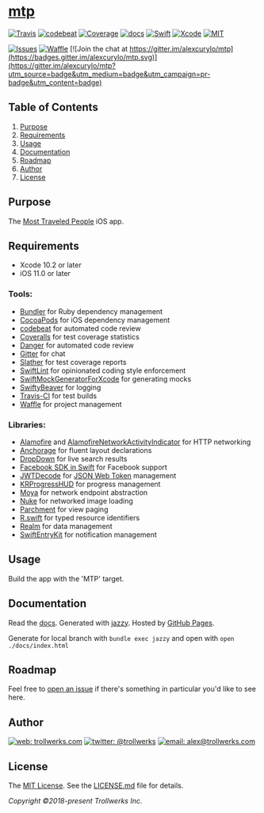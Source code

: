# [mtp](https://github.com/alexcurylo/mtp)
[![Travis](https://travis-ci.org/alexcurylo/mtp.svg?branch=develop)](https://travis-ci.org/alexcurylo/mtp)
[![codebeat](https://codebeat.co/badges/321a44b1-ff7b-48fd-b8e2-42a5a8d19568)](https://codebeat.co/projects/github-com-alexcurylo-mtp-develop)
[![Coverage](https://coveralls.io/repos/github/alexcurylo/mtp/badge.svg?branch=develop)](https://coveralls.io/github/alexcurylo/mtp?branch=develop)
[![docs](https://alexcurylo.github.io/mtp/badge.svg)](https://alexcurylo.github.io/mtp)
[![Swift](https://img.shields.io/badge/Swift-5.0-orange.svg)](https://swift.org)
[![Xcode](https://img.shields.io/badge/Xcode-10.2-blue.svg)](https://developer.apple.com/xcode)
[![MIT](https://img.shields.io/badge/License-MIT-red.svg)](https://opensource.org/licenses/MIT)

[![Issues](https://img.shields.io/github/issues/alexcurylo/mtp.svg)](https://github.com/alexcurylo/mtp/issues)
[![Waffle](https://badge.waffle.io/alexcurylo/mtp.svg?columns=all)](https://waffle.io/alexcurylo/mtp)
[![Join the chat at https://gitter.im/alexcurylo/mtp](https://badges.gitter.im/alexcurylo/mtp.svg)](https://gitter.im/alexcurylo/mtp?utm_source=badge&utm_medium=badge&utm_campaign=pr-badge&utm_content=badge) 


Table of Contents
-----------------

1. [Purpose](#purpose)
2. [Requirements](#requirements)
3. [Usage](#usage)
4. [Documentation](#documentation)
5. [Roadmap](#roadmap)
6. [Author](#author)
7. [License](#license)

Purpose
-------

The [Most Traveled People](https://mtp.travel) iOS app.

Requirements
------------

- Xcode 10.2 or later
- iOS 11.0 or later

### Tools:

- [Bundler](https://bundler.io/) for Ruby dependency management
- [CocoaPods](https://cocoapods.org/) for iOS dependency management
- [codebeat](https://codebeat.co/projects/github-com-alexcurylo-mtp-develop) for automated code review
- [Coveralls](https://coveralls.io/github/alexcurylo/mtp?branch=develop) for test coverage statistics
- [Danger](http://danger.systems/ruby/) for automated code review
- [Gitter](https://gitter.im/alexcurylo/mtp?utm_source=badge&utm_medium=badge&utm_campaign=pr-badge&utm_content=badge) for chat
- [Slather](https://github.com/SlatherOrg/slather) for test coverage reports
- [SwiftLint](https://github.com/realm/SwiftLint) for opinionated coding style enforcement
- [SwiftMockGeneratorForXcode](https://github.com/seanhenry/SwiftMockGeneratorForXcode) for generating mocks
- [SwiftyBeaver](https://github.com/SwiftyBeaver/SwiftyBeaver) for logging
- [Travis-CI](https://travis-ci.org/alexcurylo/mtp) for test builds
- [Waffle](https://waffle.io/alexcurylo/mtp) for project management

### Libraries:

- [Alamofire](https://github.com/Alamofire/Alamofire) and [AlamofireNetworkActivityIndicator](https://github.com/Alamofire/AlamofireNetworkActivityIndicator) for HTTP networking
- [Anchorage](https://github.com/Raizlabs/Anchorage) for fluent layout declarations
- [DropDown](https://github.com/AssistoLab/DropDown) for live search results
- [Facebook SDK in Swift](https://github.com/facebook/facebook-sdk-swift)  for Facebook support
- [JWTDecode](https://github.com/auth0/JWTDecode.swift) for [JSON Web Token](https://jwt.io) management
- [KRProgressHUD](https://github.com/krimpedance/KRProgressHUD) for progress management
- [Moya](https://github.com/Moya/Moya) for network endpoint abstraction
- [Nuke](https://github.com/kean/Nuke) for networked image loading
- [Parchment](https://github.com/rechsteiner/Parchment) for view paging
- [R.swift](https://github.com/mac-cain13/R.swift/) for typed resource identifiers
- [Realm](https://github.com/realm/realm-cocoa) for data management
- [SwiftEntryKit](https://github.com/huri000/SwiftEntryKit) for notification management

Usage
-----

Build the app with the 'MTP' target.

Documentation
-------------

Read the [docs](http://alexcurylo.github.io/mtp/). Generated with [jazzy](https://github.com/realm/jazzy). Hosted by [GitHub Pages](https://pages.github.com).

Generate for local branch with  `bundle exec jazzy` and open with `open ./docs/index.html`

Roadmap
-------

Feel free to [open an issue](https://github.com/alexcurylo/mtp/issues/new) if there's something in particular you'd like to see here.

Author
------

[![web: trollwerks.com](http://img.shields.io/badge/web-www.trollwerks.com-blue.svg)](http://trollwerks.com) 
[![twitter: @trollwerks](http://img.shields.io/badge/twitter-%40trollwerks-blue.svg)](https://twitter.com/trollwerks) 
[![email: alex@trollwerks.com](http://img.shields.io/badge/email-alex%40trollwerks.com-blue.svg)](mailto:alex@trollwerks.com)

License
-------

The [MIT License](http://opensource.org/licenses/MIT). See the [LICENSE.md](LICENSE.md) file for details.

_Copyright &copy;2018-present Trollwerks Inc._
